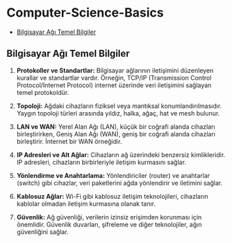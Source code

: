 # Computer-Science-Basics
- [Bilgisayar Ağı Temel Bilgiler](#bilgisayar-agi-temel-bilgiler)


## Bilgisayar Ağı Temel Bilgiler
1. **Protokoller ve Standartlar:** Bilgisayar ağlarının iletişimini düzenleyen kurallar ve standartlar vardır. Örneğin, TCP/IP (Transmission Control Protocol/Internet Protocol) internet üzerinde veri iletişimini sağlayan temel protokoldür.

2. **Topoloji:** Ağdaki cihazların fiziksel veya mantıksal konumlandırılmasıdır. Yaygın topoloji türleri arasında yıldız, halka, ağaç, hat ve mesh bulunur.

3. **LAN ve WAN:** Yerel Alan Ağı (LAN), küçük bir coğrafi alanda cihazları birleştirirken, Geniş Alan Ağı (WAN), geniş bir coğrafi alanda cihazları birleştirir. İnternet bir WAN örneğidir.

4. **IP Adresleri ve Alt Ağlar:** Cihazların ağ üzerindeki benzersiz kimlikleridir. IP adresleri, cihazların birbirleriyle iletişim kurmasını sağlar.

5. **Yönlendirme ve Anahtarlama:** Yönlendiriciler (router) ve anahtarlar (switch) gibi cihazlar, veri paketlerini ağda yönlendirir ve iletimini sağlar.

6. **Kablosuz Ağlar:** Wi-Fi gibi kablosuz iletişim teknolojileri, cihazların kablolar olmadan iletişim kurmasına olanak tanır.

7. **Güvenlik:** Ağ güvenliği, verilerin izinsiz erişimden korunması için önemlidir. Güvenlik duvarları, şifreleme ve diğer teknolojiler, ağın güvenliğini sağlar.
